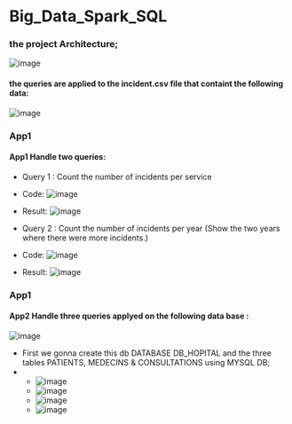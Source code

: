 # Big_Data_Spark_SQL
### the project Architecture;
![image](https://github.com/Yassine-Karimi/Big_Data_Spark_SQL/assets/66490404/8e15288b-cb53-48ad-b4ed-3daebdebed28)
#### the queries are applied to the incident.csv file that containt the following data:
![image](https://github.com/Yassine-Karimi/Big_Data_Spark_SQL/assets/66490404/c9438065-8d19-4fa5-9808-56b8d4954004)


### App1 
#### App1 Handle two queries:
* Query 1 : Count the number of incidents per service
* Code:
![image](https://github.com/Yassine-Karimi/Big_Data_Spark_SQL/assets/66490404/a40e3134-cb01-43ae-b6bf-ec22abbc8571)

* Result:
![image](https://github.com/Yassine-Karimi/Big_Data_Spark_SQL/assets/66490404/f6df726c-9290-4138-9b8a-43b0dafea824)

* Query 2 : Count the number of incidents per year (Show the two years where there were more incidents.)
* Code:
![image](https://github.com/Yassine-Karimi/Big_Data_Spark_SQL/assets/66490404/9f73fcd6-654e-4bac-ac72-abfe084e8435)
* Result:
![image](https://github.com/Yassine-Karimi/Big_Data_Spark_SQL/assets/66490404/a99f8c0d-e2ef-4347-b41e-e2d0f21ff4c5)

### App1 
#### App2 Handle three queries applyed on the following data base :
![image](https://github.com/Yassine-Karimi/Big_Data_Spark_SQL/assets/66490404/0398df5c-162d-42d3-beaa-b37f0ed2eb9c)
* First we gonna create this db DATABASE DB_HOPITAL and the three tables PATIENTS, MEDECINS & CONSULTATIONS using MYSQL DB;
* * ![image](https://github.com/Yassine-Karimi/Big_Data_Spark_SQL/assets/66490404/59434b95-6550-464b-85a2-a1b373256c8a)
  * ![image](https://github.com/Yassine-Karimi/Big_Data_Spark_SQL/assets/66490404/1f5b442f-58e3-492c-b3ff-c1ac5c72460e)
  * ![image](https://github.com/Yassine-Karimi/Big_Data_Spark_SQL/assets/66490404/f17b7bfa-062d-42f2-ad94-217a1cf30948)
  * ![image](https://github.com/Yassine-Karimi/Big_Data_Spark_SQL/assets/66490404/98370836-a36e-439c-8d52-f7659128ca12)







  


